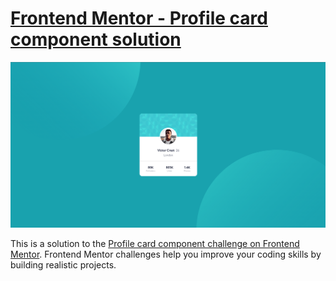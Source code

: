 # [Frontend Mentor - Profile card component solution](www.ils01.github.io/profile-card-component)

![](./preview.png)

This is a solution to the [Profile card component challenge on Frontend Mentor](https://www.frontendmentor.io/challenges/profile-card-component-cfArpWshJ). Frontend Mentor challenges help you improve your coding skills by building realistic projects.
